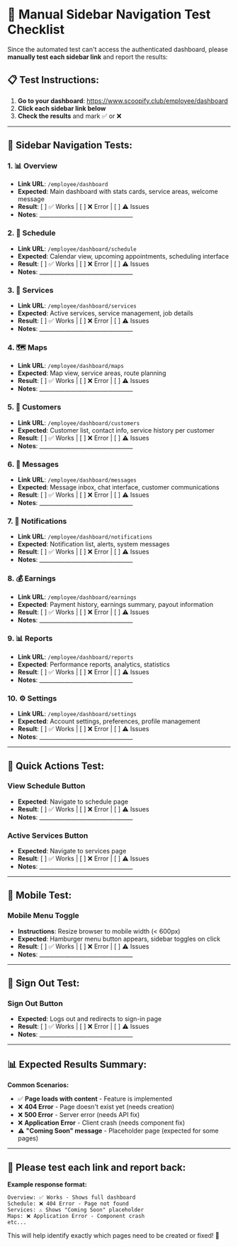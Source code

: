# 🧪 Manual Sidebar Navigation Test Checklist

Since the automated test can't access the authenticated dashboard, please **manually test each sidebar link** and report the results:

## 📋 Test Instructions:
1. **Go to your dashboard**: https://www.scoopify.club/employee/dashboard
2. **Click each sidebar link below**
3. **Check the results** and mark ✅ or ❌

---

## 🧭 Sidebar Navigation Tests:

### 1. 📊 **Overview** 
- **Link URL**: `/employee/dashboard`
- **Expected**: Main dashboard with stats cards, service areas, welcome message
- **Result**: [ ] ✅ Works | [ ] ❌ Error | [ ] ⚠️ Issues
- **Notes**: _________________________________

### 2. 📅 **Schedule**
- **Link URL**: `/employee/dashboard/schedule`  
- **Expected**: Calendar view, upcoming appointments, scheduling interface
- **Result**: [ ] ✅ Works | [ ] ❌ Error | [ ] ⚠️ Issues
- **Notes**: _________________________________

### 3. 🔧 **Services**
- **Link URL**: `/employee/dashboard/services`
- **Expected**: Active services, service management, job details
- **Result**: [ ] ✅ Works | [ ] ❌ Error | [ ] ⚠️ Issues
- **Notes**: _________________________________

### 4. 🗺️ **Maps**
- **Link URL**: `/employee/dashboard/maps`
- **Expected**: Map view, service areas, route planning
- **Result**: [ ] ✅ Works | [ ] ❌ Error | [ ] ⚠️ Issues  
- **Notes**: _________________________________

### 5. 👥 **Customers**
- **Link URL**: `/employee/dashboard/customers`
- **Expected**: Customer list, contact info, service history per customer
- **Result**: [ ] ✅ Works | [ ] ❌ Error | [ ] ⚠️ Issues
- **Notes**: _________________________________

### 6. 💬 **Messages**
- **Link URL**: `/employee/dashboard/messages`
- **Expected**: Message inbox, chat interface, customer communications
- **Result**: [ ] ✅ Works | [ ] ❌ Error | [ ] ⚠️ Issues
- **Notes**: _________________________________

### 7. 🔔 **Notifications**
- **Link URL**: `/employee/dashboard/notifications`
- **Expected**: Notification list, alerts, system messages
- **Result**: [ ] ✅ Works | [ ] ❌ Error | [ ] ⚠️ Issues
- **Notes**: _________________________________

### 8. 💰 **Earnings**
- **Link URL**: `/employee/dashboard/earnings`
- **Expected**: Payment history, earnings summary, payout information  
- **Result**: [ ] ✅ Works | [ ] ❌ Error | [ ] ⚠️ Issues
- **Notes**: _________________________________

### 9. 📊 **Reports**
- **Link URL**: `/employee/dashboard/reports`
- **Expected**: Performance reports, analytics, statistics
- **Result**: [ ] ✅ Works | [ ] ❌ Error | [ ] ⚠️ Issues
- **Notes**: _________________________________

### 10. ⚙️ **Settings**
- **Link URL**: `/employee/dashboard/settings`
- **Expected**: Account settings, preferences, profile management
- **Result**: [ ] ✅ Works | [ ] ❌ Error | [ ] ⚠️ Issues
- **Notes**: _________________________________

---

## 🔘 Quick Actions Test:

### **View Schedule Button**
- **Expected**: Navigate to schedule page
- **Result**: [ ] ✅ Works | [ ] ❌ Error | [ ] ⚠️ Issues
- **Notes**: _________________________________

### **Active Services Button**  
- **Expected**: Navigate to services page
- **Result**: [ ] ✅ Works | [ ] ❌ Error | [ ] ⚠️ Issues
- **Notes**: _________________________________

---

## 📱 Mobile Test:

### **Mobile Menu Toggle**
- **Instructions**: Resize browser to mobile width (< 600px)
- **Expected**: Hamburger menu button appears, sidebar toggles on click
- **Result**: [ ] ✅ Works | [ ] ❌ Error | [ ] ⚠️ Issues
- **Notes**: _________________________________

---

## 🚪 Sign Out Test:

### **Sign Out Button**
- **Expected**: Logs out and redirects to sign-in page
- **Result**: [ ] ✅ Works | [ ] ❌ Error | [ ] ⚠️ Issues
- **Notes**: _________________________________

---

## 📊 **Expected Results Summary:**

**Common Scenarios:**
- ✅ **Page loads with content** - Feature is implemented
- ❌ **404 Error** - Page doesn't exist yet (needs creation)
- ❌ **500 Error** - Server error (needs API fix)
- ❌ **Application Error** - Client crash (needs component fix)
- ⚠️ **"Coming Soon" message** - Placeholder page (expected for some pages)

---

## 🎯 **Please test each link and report back:**

**Example response format:**
```
Overview: ✅ Works - Shows full dashboard
Schedule: ❌ 404 Error - Page not found  
Services: ⚠️ Shows "Coming Soon" placeholder
Maps: ❌ Application Error - Component crash
etc...
```

This will help identify exactly which pages need to be created or fixed! 🚀 